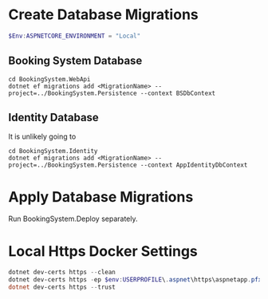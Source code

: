 # Create Database Migrations

```powershell
$Env:ASPNETCORE_ENVIRONMENT = "Local"
```

## Booking System Database

```
cd BookingSystem.WebApi
dotnet ef migrations add <MigrationName> --project=../BookingSystem.Persistence --context BSDbContext
```

## Identity Database

It is unlikely going to 

```
cd BookingSystem.Identity
dotnet ef migrations add <MigrationName> --project=../BookingSystem.Persistence --context AppIdentityDbContext
```
# Apply Database Migrations

Run BookingSystem.Deploy separately.

# Local Https Docker Settings

```powershell
dotnet dev-certs https --clean
dotnet dev-certs https -ep $env:USERPROFILE\.aspnet\https\aspnetapp.pfx -p 123456
dotnet dev-certs https --trust
```
